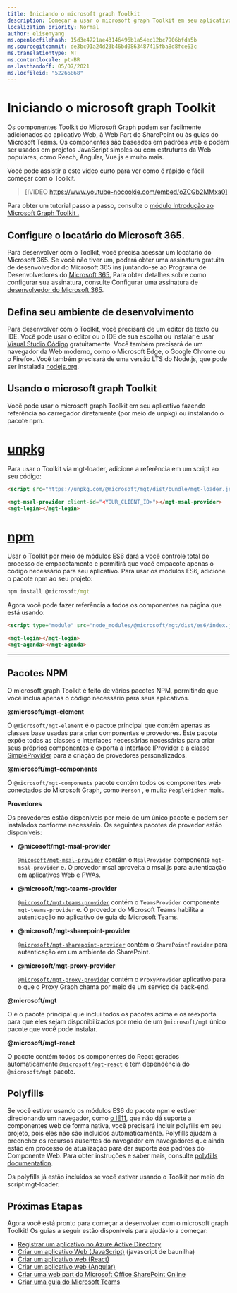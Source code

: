 ```yaml
---
title: Iniciando o microsoft graph Toolkit
description: Começar a usar o microsoft graph Toolkit em seu aplicativo.
localization_priority: Normal
author: elisenyang
ms.openlocfilehash: 15d3e4721ae43146496b1a54ec12bc7906bfda5b
ms.sourcegitcommit: de3bc91a24d23b46bd0863487415fba8d8fce63c
ms.translationtype: MT
ms.contentlocale: pt-BR
ms.lasthandoff: 05/07/2021
ms.locfileid: "52266868"
---
```

# <a name="getting-started-with-the-microsoft-graph-toolkit"></a>Iniciando o microsoft graph Toolkit

Os componentes Toolkit do Microsoft Graph podem ser facilmente adicionados ao aplicativo Web, à Web Part do SharePoint ou às guias do Microsoft Teams. Os componentes são baseados em padrões web e podem ser usados em projetos JavaScript simples ou com estruturas da Web populares, como Reach, Angular, Vue.js e muito mais.

Você pode assistir a este vídeo curto para ver como é rápido e fácil começar com o Toolkit.

> [!VIDEO https://www.youtube-nocookie.com/embed/oZCGb2MMxa0]

Para obter um tutorial passo a passo, consulte o [módulo Introdução ao Microsoft Graph Toolkit .](/learn/modules/msgraph-toolkit-intro/) 

## <a name="set-up-your-microsoft-365-tenant"></a>Configure o locatário do Microsoft 365.
Para desenvolver com o Toolkit, você precisa acessar um locatário do Microsoft 365. Se você não tiver um, poderá obter uma assinatura gratuita de desenvolvedor do Microsoft 365 ins juntando-se ao Programa de Desenvolvedores do [Microsoft 365.](https://developer.microsoft.com/microsoft-365/dev-program) Para obter detalhes sobre como configurar sua assinatura, consulte Configurar uma assinatura de [desenvolvedor do Microsoft 365](/office/developer-program/microsoft-365-developer-program-get-started).

## <a name="set-up-your-development-environment"></a>Defina seu ambiente de desenvolvimento
Para desenvolver com o Toolkit, você precisará de um editor de texto ou IDE. Você pode usar o editor ou o IDE de sua escolha ou instalar e usar [Visual Studio Código](https://code.visualstudio.com/download) gratuitamente. Você também precisará de um navegador da Web moderno, como o Microsoft Edge, o Google Chrome ou o Firefox. Você também precisará de uma versão LTS do Node.js, que pode ser instalada [nodejs.org](https://nodejs.org).

## <a name="using-the-microsoft-graph-toolkit"></a>Usando o microsoft graph Toolkit
Você pode usar o microsoft graph Toolkit em seu aplicativo fazendo referência ao carregador diretamente (por meio de unpkg) ou instalando o pacote npm.

# <a name="unpkg"></a>[unpkg](#tab/html)
Para usar o Toolkit via mgt-loader, adicione a referência em um script ao seu código:

```html
<script src="https://unpkg.com/@microsoft/mgt/dist/bundle/mgt-loader.js"></script>

<mgt-msal-provider client-id="<YOUR_CLIENT_ID>"></mgt-msal-provider>
<mgt-login></mgt-login>
```
# <a name="npm"></a>[npm](#tab/npm)
Usar o Toolkit por meio de módulos ES6 dará a você controle total do processo de empacotamento e permitirá que você empacote apenas o código necessário para seu aplicativo. Para usar os módulos ES6, adicione o pacote npm ao seu projeto:

```cmd
npm install @microsoft/mgt
```
Agora você pode fazer referência a todos os componentes na página que está usando:

```html
<script type="module" src="node_modules/@microsoft/mgt/dist/es6/index.js"></script>

<mgt-login></mgt-login>
<mgt-agenda></mgt-agenda>
```


---


## <a name="npm-packages"></a>Pacotes NPM

O microsoft graph Toolkit é feito de vários pacotes NPM, permitindo que você inclua apenas o código necessário para seus aplicativos.

<b>@microsoft/mgt-element</b>

O `@microsoft/mgt-element` é o pacote principal que contém apenas as classes base usadas para criar componentes e provedores. Este pacote expõe todas as classes e interfaces necessárias necessárias para criar seus próprios componentes e exporta a interface IProvider e a [classe SimpleProvider](../providers/custom.md) para a criação de provedores personalizados.

<b>@microsoft/mgt-components</b>

O `@microsoft/mgt-components` pacote contém todos os componentes web conectados do Microsoft Graph, como `Person` , e muito `PeoplePicker` mais. 

**Provedores**

Os provedores estão disponíveis por meio de um único pacote e podem ser instalados conforme necessário. Os seguintes pacotes de provedor estão disponíveis:

- <b>@micosoft/mgt-msal-provider</b>

    [`@micosoft/mgt-msal-provider`](../providers/msal.md) contém o `MsalProvider` componente `mgt-msal-provider` e. O provedor msal aproveita o msal.js para autenticação em aplicativos Web e PWAs.

-  <b>@microsoft/mgt-teams-provider</b>

    [`@microsoft/mgt-teams-provider`](../providers/teams.md) contém o `TeamsProvider` componente `mgt-teams-provider` e. O provedor do Microsoft Teams habilita a autenticação no aplicativo de guia do Microsoft Teams.

- <b>@microsoft/mgt-sharepoint-provider</b>

    [`@microsoft/mgt-sharepoint-provider`](../providers/sharepoint.md) contém o `SharePointProvider` para autenticação em um ambiente do SharePoint. 

- <b>@microsoft/mgt-proxy-provider</b>

    [`@microsoft/mgt-proxy-provider`](../providers/proxy.md) contém o `ProxyProvider` aplicativo para o que o Proxy Graph chama por meio de um serviço de back-end. 

<b>@microsoft/mgt</b>

O é o pacote principal que inclui todos os pacotes acima e os reexporta para que eles sejam disponibilizados por meio de um `@microsoft/mgt` único pacote que você pode instalar. 

<b>@microsoft/mgt-react</b>

O pacote contém todos os componentes do React gerados automaticamente [`@microsoft/mgt-react`](./mgt-react.md) e tem dependência do `@microsoft/mgt` pacote.

## <a name="polyfills"></a>Polyfills

Se você estiver usando os módulos ES6 do pacote npm e estiver direcionando um navegador, como [o IE11,](https://caniuse.com/#search=components) que não dá suporte a componentes web de forma nativa, você precisará incluir polyfills em seu projeto, pois eles não são incluídos automaticamente. Polyfills ajudam a preencher os recursos ausentes do navegador em navegadores que ainda estão em processo de atualização para dar suporte aos padrões do Componente Web. Para obter instruções e saber mais, consulte [polyfills documentation](https://www.webcomponents.org/polyfills). 

Os polyfills já estão incluídos se você estiver usando o Toolkit por meio do script mgt-loader.

## <a name="next-steps"></a>Próximas Etapas
Agora você está pronto para começar a desenvolver com o microsoft graph Toolkit! Os guias a seguir estão disponíveis para ajudá-lo a começar:

- [Registrar um aplicativo no Azure Active Directory](./add-aad-app-registration.md)
- [Criar um aplicativo Web (JavaScript)](./build-a-web-app.md) (javascript de baunilha)
- [Criar um aplicativo web (React)](./use-toolkit-with-react.md)
- [Criar um aplicativo web (Angular)](./use-toolkit-with-angular.md)
- [Criar uma web part do Microsoft Office SharePoint Online](./build-a-sharepoint-web-part.md)
- [Criar uma guia do Microsoft Teams](./build-a-microsoft-teams-tab.md)
